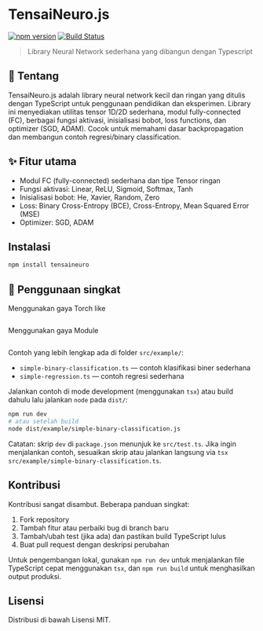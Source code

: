 
# TensaiNeuro.js

[![npm version](https://img.shields.io/npm/v/project-name.svg)](https://www.npmjs.com/package/project-name)
[![Build Status](https://img.shields.io/github/actions/workflow/status/username/project-name/ci.yml)](https://github.com/BoboiAzumi/TensaiNeuro/actions)

>Library Neural Network sederhana yang dibangun dengan Typescript

## 🧩 Tentang

TensaiNeuro.js adalah library neural network kecil dan ringan yang ditulis dengan TypeScript untuk penggunaan pendidikan dan eksperimen. Library ini menyediakan utilitas tensor 1D/2D sederhana, modul fully-connected (FC), berbagai fungsi aktivasi, inisialisasi bobot, loss functions, dan optimizer (SGD, ADAM). Cocok untuk memahami dasar backpropagation dan membangun contoh regresi/binary classification.

## ✨ Fitur utama

- Modul FC (fully-connected) sederhana dan tipe Tensor ringan
- Fungsi aktivasi: Linear, ReLU, Sigmoid, Softmax, Tanh
- Inisialisasi bobot: He, Xavier, Random, Zero
- Loss: Binary Cross-Entropy (BCE), Cross-Entropy, Mean Squared Error (MSE)
- Optimizer: SGD, ADAM

## Instalasi

```bash
npm install tensaineuro
```

## 🚀 Penggunaan singkat

Menggunakan gaya Torch like

```ts

```

Menggunakan gaya Module
```ts

```

Contoh yang lebih lengkap ada di folder `src/example/`:

- `simple-binary-classification.ts` — contoh klasifikasi biner sederhana
- `simple-regression.ts` — contoh regresi sederhana

Jalankan contoh di mode development (menggunakan `tsx`) atau build dahulu lalu jalankan `node` pada `dist/`:

```bash
npm run dev
# atau setelah build
node dist/example/simple-binary-classification.js
```

Catatan: skrip `dev` di `package.json` menunjuk ke `src/test.ts`. Jika ingin menjalankan contoh, sesuaikan skrip atau jalankan langsung via `tsx src/example/simple-binary-classification.ts`.

## Kontribusi

Kontribusi sangat disambut. Beberapa panduan singkat:

1. Fork repository
2. Tambah fitur atau perbaiki bug di branch baru
3. Tambah/ubah test (jika ada) dan pastikan build TypeScript lulus
4. Buat pull request dengan deskripsi perubahan

Untuk pengembangan lokal, gunakan `npm run dev` untuk menjalankan file TypeScript cepat menggunakan `tsx`, dan `npm run build` untuk menghasilkan output produksi.

## Lisensi

Distribusi di bawah Lisensi MIT.